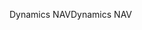 <span data-ttu-id="ba4a8-101">Dynamics NAV</span><span class="sxs-lookup"><span data-stu-id="ba4a8-101">Dynamics NAV</span></span>
